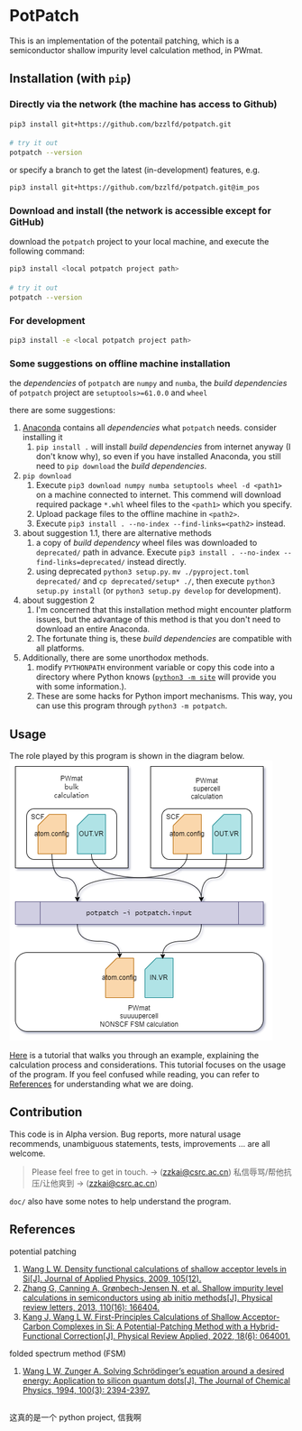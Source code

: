 # PotPatch
This is an implementation of the potentail patching, which is a semiconductor shallow impurity level calculation method, in PWmat. 



## Installation (with `pip`)
### Directly via the network (the machine has access to Github)
```bash
pip3 install git+https://github.com/bzzlfd/potpatch.git

# try it out 
potpatch --version
```

or specify a branch to get the latest (in-development) features, e.g. 
```bash
pip3 install git+https://github.com/bzzlfd/potpatch.git@im_pos
```

### Download and install (the network is accessible except for GitHub)
download the `potpatch` project to your local machine, and execute the following command:
```bash
pip3 install <local potpatch project path>

# try it out 
potpatch --version
```

### For development
```bash
pip3 install -e <local potpatch project path>
```

### Some suggestions on offline machine installation
the *dependencies* of `potpatch` are `numpy` and `numba`, the *build dependencies* of `potpatch` project are `setuptools>=61.0.0` and `wheel`

there are some suggestions:
1. [Anaconda](https://www.anaconda.com/) contains all *dependencies* what `potpatch` needs. consider installing it
   1. `pip install .` will install *build dependencies* from internet anyway (I don't know why), so even if you have installed Anaconda, you still need to `pip download` the *build dependencies*. 
2. `pip download`
   1. Execute `pip3 download numpy numba setuptools wheel -d <path1>` on a machine connected to internet. This commend will download required package `*.whl` wheel files to the `<path1>` which you specify.
   2. Upload package files to the offline machine in `<path2>`. 
   3. Execute `pip3 install . --no-index --find-links=<path2>` instead. 
3. about suggestion 1.1, there are alternative methods
   1. a copy of *build dependency* wheel files was downloaded to `deprecated/` path in advance. Execute `pip3 install . --no-index --find-links=deprecated/` instead directly. 
   2. using deprecated `python3 setup.py`. `mv ./pyproject.toml deprecated/` and `cp deprecated/setup* ./`, then execute `python3 setup.py install` (or `python3 setup.py develop` for development). 
4. about suggestion 2
   1. I'm concerned that this installation method might encounter platform issues, but the advantage of this method is that you don't need to download an entire Anaconda.
   2. The fortunate thing is, these *build dependencies* are compatible with all platforms. 
5. Additionally, there are some unorthodox methods.
   1. modify `PYTHONPATH` environment variable or copy this code into a directory where Python knows ([`python3 -m site`](https://docs.python.org/3/library/site.html) will provide you with some information.).
   2. These are some hacks for Python import mechanisms. This way, you can use this program through `python3 -m potpatch`. 



## Usage
The role played by this program is shown in the diagram below.
![potpatch diagram](doc/images/potpatch.drawio.png)

[Here](doc/tutorial.md) is a tutorial that walks you through an example, explaining the calculation process and considerations.
This tutorial focuses on the usage of the program. If you feel confused while reading, you can refer to [References](#references) for understanding what we are doing.



## Contribution
This code is in Alpha version. 
Bug reports, more natural usage recommends, unambiguous statements, tests, improvements ... are all welcome. 

> Please feel free to get in touch. -> (zzkai@csrc.ac.cn) 
> 私信辱骂/帮他抗压/让他爽到 -> (zzkai@csrc.ac.cn) 

`doc/` also have some notes to help understand the program.


## References

potential patching

1. [Wang L W. Density functional calculations of shallow acceptor levels in Si[J]. Journal of Applied Physics, 2009, 105(12).](https://doi.org/10.1063/1.3153981)
2. [Zhang G, Canning A, Grønbech-Jensen N, et al. Shallow impurity level calculations in semiconductors using ab initio methods[J]. Physical review letters, 2013, 110(16): 166404.](https://doi.org/10.1103/PhysRevLett.110.166404)
3. [Kang J, Wang L W. First-Principles Calculations of Shallow Acceptor-Carbon Complexes in Si: A Potential-Patching Method with a Hybrid-Functional Correction[J]. Physical Review Applied, 2022, 18(6): 064001.](https://doi.org/10.1103/PhysRevApplied.18.064001)

folded spectrum method (FSM)

1. [Wang L W, Zunger A. Solving Schrödinger’s equation around a desired energy: Application to silicon quantum dots[J]. The Journal of Chemical Physics, 1994, 100(3): 2394-2397.](https://doi.org/10.1063/1.466486)

##

这真的是一个 python project, 信我啊
